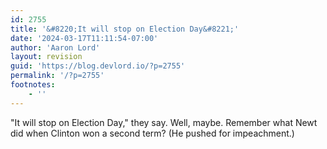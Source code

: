 ```yaml
---
id: 2755
title: '&#8220;It will stop on Election Day&#8221;'
date: '2024-03-17T11:11:54-07:00'
author: 'Aaron Lord'
layout: revision
guid: 'https://blog.devlord.io/?p=2755'
permalink: '/?p=2755'
footnotes:
    - ''
---
```


"It will stop on Election Day," they say. Well, maybe. Remember what Newt did when Clinton won a second term? (He pushed for impeachment.)